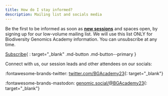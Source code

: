 ```yaml
---
title: How do I stay informed?
description: Mailing list and socials media
---
```


Be the first to be informed as soon as **[new sessions](sessions.md)** and spaces open, by signing up for our low-volume mailing list. We will use this list ONLY for Biodiversity Genomics Academy information. You can unsubscribe at any time.

[Subscribe](https://tinyletter.com/bgacademy23){ : target="_blank" .md-button .md-button--primary }

Connect with us, our session leads and other attendees on our socials:

:fontawesome-brands-twitter: [twitter.com/BGAcademy23](https://twitter.com/BGAcademy23){: target="_blank"}

:fontawesome-brands-mastodon: [genomic.social/@BGAcademy23](https://genomic.social/@BGAcademy23){: target="_blank"}<a rel="me" href="https://genomic.social/@BGAcademy23"></a>
